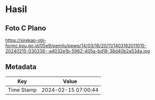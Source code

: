 # Hasil

## Foto C Plano

https://sirekap-obj-formc.kpu.go.id/05e9/pemilu/ppwp/14/03/16/20/11/1403162011015-20240215-030338--a4032e1b-5962-405a-bd18-38d40b2a534a.jpg


## Metadata

| Key        | Value               |
| ---------- | ------------------- |
| Time Stamp | 2024-02-15 07:00:44 |



